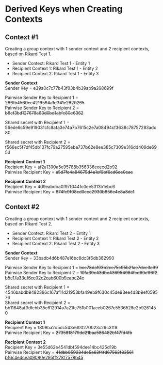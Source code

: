 #  Derived Keys when Creating Contexts

## Context #1

Creating a group context with 1 sender context and 2 recipient contexts, based on Rikard Test 1.

* Sender Context: Rikard Test 1 - Entity 1
* Recipient Context 1: Rikard Test 1 - Entity 2
* Recipient Context 2: Rikard Test 1 - Entity 3

**Sender Context**  
Sender Key = e39a0c7c77b43f03b4b39ab9a268699f

Pairwise Sender Key to Recipient 1 = <del>286fb4560cc4219594a1d341e2620265</del>  
Pairwise Sender Key to Recipient 2 = <del>b8cf3bd127678a63d0bd1abfe80e6362</del>  

Shared secret with Recipient 1 = 56ede6c59e919031cfc8afa3e74a7b7615c2e7a08494cf3638c78757293adc80

Shared secret with Recipient 2 = f568ec5f7df45db137fc79a27595eba737b62e8ee385c7309e316dd409de6953  

**Recipient Context 1**  
Recipient Key = af2a1300a5e95788b356336eeecd2b92  
Pairwise Recipient Key = <del>a5d7fc4a84675d4a1ef9bf6ed6ce0cae</del>  

**Recipient Context 2**  
Recipient Key = 4d9eabdba0f97f044fc0ee5313b1ebc6  
Pairwise Recipient Key = <del>874fc9f08cd0ccc2930b856e4e8a8dc1</del>  


## Context #2

Creating a group context with 1 sender context and 2 recipient contexts, based on Rikard Test 2.

* Sender Context: Rikard Test 2 - Entity 1
* Recipient Context 1: Rikard Test 2 - Entity 2
* Recipient Context 2: Rikard Test 2 - Entity 3

**Sender Context**  
Sender Key = 33badb4d6b487e16bc8dc3f6db382990

Pairwise Sender Key to Recipient 1 = <del>bcc78daf03b2ce75c95b21ae7dee3a99</del>  
Pairwise Sender Key to Recipient 2 = <del>10fa30c43dbe436954084fcd90c1f6f2</del> <ins>b5c17a33ef6cc02c2eab600b9eabc24c</ins>

Shared secret with Recipient 1 = 4546babdb9482396c167af11d21953bfa49eb9f630c45de93ee4d3b9ef059576  
Shared secret with Recipient 2 = bb11648af3dfebb35e612914a7a21fc751b001aceb0267c5536528e2b9261450  

**Recipient Context 1**  
Recipient Key = 1809ba2d5dc543e600270023c29c31f8  
Pairwise Recipient Key = <del>2735818179dd21baa586482bf47fd4fb</del>  

**Recipient Context 2**  
Recipient Key = 3e55d62e4541dbf594dee14bc425d19b  
Pairwise Recipient Key = <del>41dbb059334de5a63f4fd67562f83561</del> <ins>bf6c4e4cea09080e295ff27817578b45</ins>
